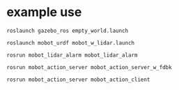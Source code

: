 # example use

	roslaunch gazebo_ros empty_world.launch

	roslaunch mobot_urdf mobot_w_lidar.launch

	rosrun mobot_lidar_alarm mobot_lidar_alarm

	rosrun mobot_action_server mobot_action_server_w_fdbk

	rosrun mobot_action_server mobot_action_client
